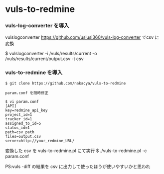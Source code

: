 # vuls-to-redmine
### vuls-log-converter を導入

vulslogconverter https://github.com/usiusi360/vuls-log-converter でcsv に変換

$ vulslogconverter -i /vuls/results/current -o /vuls/results/current/output.csv -t csv

### vuls-to-redmine を導入

````
$ git clone https://github.com/nakacya/vuls-to-redmine

param.conf を随時修正

$ vi param.conf
[API]
key=redmine_api_key
project_id=1
tracker_id=1
assigned_to_id=5
status_id=1
path=csv_path
files=output.csv
server=http://your_redmine_URL/
````

変換した csv を vuls-to-redmine.pl にて実行
$ ./vuls-to-redmine.pl -c param.conf

PS:vuls -diff の結果を csv に出力して使ったほうが使いやすいかと思われ
